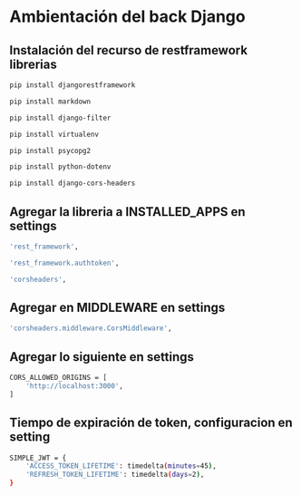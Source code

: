 # Ambientación del back Django

## Instalación del recurso de restframework librerias
```bash 
pip install djangorestframework
```
```bash 
pip install markdown
```
```bash 
pip install django-filter
```
```bash
pip install virtualenv
```
```bash
pip install psycopg2
```
```bash
pip install python-dotenv
```
```bash
pip install django-cors-headers
```

## Agregar la libreria a INSTALLED_APPS en settings
```bash 
'rest_framework',
```
```bash
'rest_framework.authtoken',
```
```bash
'corsheaders',
```

## Agregar en MIDDLEWARE en settings
```bash
'corsheaders.middleware.CorsMiddleware',
```

## Agregar lo siguiente en settings
```bash
CORS_ALLOWED_ORIGINS = [
    'http://localhost:3000',
]
```

## Tiempo de expiración de token, configuracion en setting
```bash
SIMPLE_JWT = {
    'ACCESS_TOKEN_LIFETIME': timedelta(minutes=45),
    'REFRESH_TOKEN_LIFETIME': timedelta(days=2),
}
```
